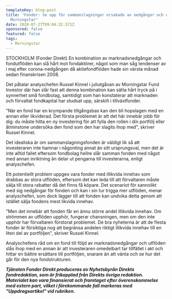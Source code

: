 ```yaml
---
templateKey: blog-post
title: "Fonder: Se upp för sammanslagningar orsakade av nedgångar och utflöden -
  Morningstar"
date: 2020-07-27T09:04:32.571Z
sponsored: false
featured: false
tags:
  - Morningstar
---
```

STOCKHOLM (Fonder Direkt) En kombination av marknadsnedgångar och fondutflöden kan slå hårt mot fondaktörer, något som man såg tendenser av i maj efter corona-nedgången då aktiefondflöden hade sin värsta månad sedan finanskrisen 2008.

Det påtalar analyschefen Russel Kinnel i juliutgåvan av Morningstar Fund Investor där han slår fast att denna kombination kan sätta hårt tryck på i synnerhet små fondbolag, samtidigt som han konstaterar att marknaden och förvaltat fondkapital har studsat upp, särskilt i tillväxtfonder.

"När en fond har en krympande tillgångsbas kan den bli hopslagen med en annan eller likviderad. Det första problemet är att det här innebär jobb för dig: du måste hitta en ny investering för att fylla den rollen i din portfölj eller åtminstone undersöka den fond som den har slagits ihop med", skriver Russel Kinnel.

Det idealiska är om sammanslagningsfonden är väldigt lik så att investeraren inte hamnar i någonting annat än sitt ursprungsval, men det är inte alltid fallet eftersom fondbolag hellre slår samman fonden med något med annan inriktning än delar ut pengarna till investerarna, enligt analyschefen.

Ett potentiellt problem uppges vara fonder med illikvida innehav som drabbas av stora utflöden, eftersom det kan leda till att förvaltaren måste sälja till stora rabatter då det finns få köpare. Det scenariot för sannolikt med sig nedgångar för fonden och kan i sin tur trigga mer utflöden, menar analyschefen, som dock lägger till att fonden kan undvika detta genom att istället sälja fondens mest likvida innehav.

"Men det innebär att fonden får en ännu större andel illikvida innehav. Om strömmen av utflöden upphör, fungerar chansningen, men om den inte upphör har förvaltaren förstorat problemet. De bra nyheterna är att de flesta fonder är försiktiga nog att begränsa andelen riktigt illikvida innehav till en liten del av portföljen", skriver Russel Kinnel.

Analyschefens råd om en fond till följd av marknadsnedgångar och utflöden slås ihop med en annan är att investeraren omedelbart tar tillfället i akt och hittar en bättre ersättare till portföljen, snarare än att vänta och se hur det går för den nya fondstrukturen.

***Tjänsten Fonder Direkt produceras av Nyhetsbyrån Direkts fondredaktion, som är frikopplad från Direkts övriga redaktion. Materialet kan vara finansierat och framtaget efter överenskommelse med extern part, vilket i förekommande fall markeras med "Uppdragsartikel" vid rubriken.***